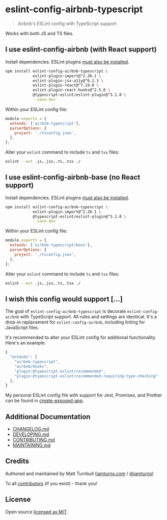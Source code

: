 # eslint-config-airbnb-typescript

> Airbnb's ESLint config with TypeScript support

Works with both JS and TS files.

## I use eslint-config-airbnb (with React support)

Install dependencies. ESLint plugins [must also be installed](https://github.com/eslint/rfcs/pull/5).

```bash
npm install eslint-config-airbnb-typescript \
            eslint-plugin-import@^2.20.1 \
            eslint-plugin-jsx-a11y@^6.2.3 \
            eslint-plugin-react@^7.19.0 \
            eslint-plugin-react-hooks@^2.5.0 \
            @typescript-eslint/eslint-plugin@^3.1.0 \
            --save-dev
```

Within your ESLint config file:

```js
module.exports = {
  extends: ['airbnb-typescript'],
  parserOptions: {
    project: './tsconfig.json',
  },
};
```

Alter your `eslint` command to include `ts` and `tsx` files:

```bash
eslint --ext .js,.jsx,.ts,.tsx ./
```

## I use eslint-config-airbnb-base (no React support)

Install dependencies. ESLint plugins [must also be installed](https://github.com/eslint/rfcs/pull/5).

```bash
npm install eslint-config-airbnb-typescript \
            eslint-plugin-import@^2.20.1 \
            @typescript-eslint/eslint-plugin@^3.1.0 \
            --save-dev
```

Within your ESLint config file:

```js
module.exports = {
  extends: ['airbnb-typescript/base'],
  parserOptions: {
    project: './tsconfig.json',
  },
};
```

Alter your `eslint` command to include `ts` and `tsx` files:

```bash
eslint --ext .js,.jsx,.ts,.tsx ./
```

## I wish this config would support [...]

The goal of `eslint-config-airbnb-typescript` is decorate `eslint-config-airbnb` with TypeScript support. All rules and settings are identical. It's a drop-in replacement for `eslint-config-airbnb`, including linting for JavaScript files.

It's recommended to alter your ESLint config for additional functionality. Here's an example:

```js
{
  "extends": [
    "airbnb-typescript",
    "airbnb/hooks",
    "plugin:@typescript-eslint/recommended",
    "plugin:@typescript-eslint/recommended-requiring-type-checking"
  ],
}
```

My personal ESLint config file with support for Jest, Promises, and Prettier can be found in [create-exposed-app](https://github.com/iamturns/create-exposed-app/blob/master/.eslintrc.js).

## Additional Documentation

- [CHANGELOG.md](CHANGELOG.md)
- [DEVELOPING.md](DEVELOPING.md)
- [CONTRIBUTING.md](CONTRIBUTING.md)
- [MAINTAINING.md](MAINTAINING.md)

## Credits

Authored and maintained by Matt Turnbull ([iamturns.com](https://iamturns.com) / [@iamturns](https://twitter.com/iamturns))

To all [contributors](https://github.com/iamturns/eslint-config-airbnb-typescript/graphs/contributors) (if you exist) - thank you!

## License

Open source [licensed as MIT](https://github.com/iamturns/eslint-config-airbnb-typescript/blob/master/LICENSE).
